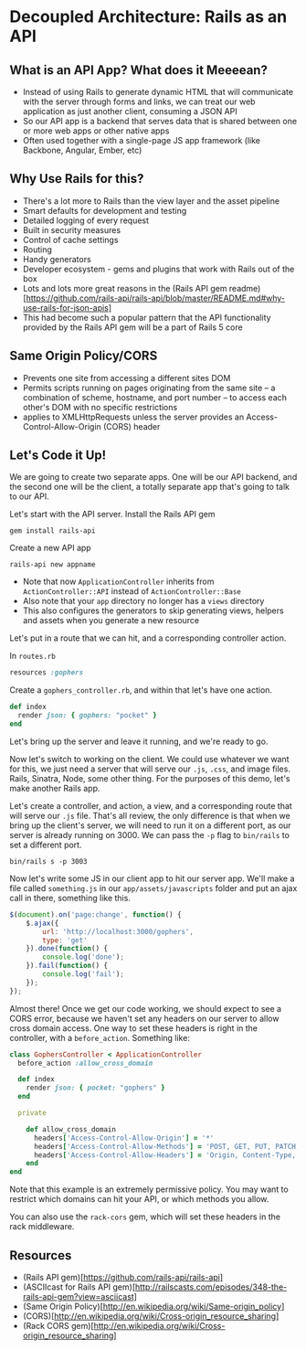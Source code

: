 # Decoupled Architecture: Rails as an API

## What is an API App?  What does it Meeeean?

- Instead of using Rails to generate dynamic HTML that will communicate with the server through forms and links, we can treat our web application as just another client, consuming a JSON API
- So our API app is a backend that serves data that is shared between one or more web apps or other native apps
- Often used together with a single-page JS app framework (like Backbone, Angular, Ember, etc)

## Why Use Rails for this?

- There's a lot more to Rails than the view layer and the asset pipeline
- Smart defaults for development and testing
- Detailed logging of every request
- Built in security measures
- Control of cache settings
- Routing
- Handy generators
- Developer ecosystem - gems and plugins that work with Rails out of the box
- Lots and lots more great reasons in the (Rails API gem readme)[https://github.com/rails-api/rails-api/blob/master/README.md#why-use-rails-for-json-apis]
- This had become such a popular pattern that the API functionality provided by the Rails API gem will be a part of Rails 5 core

## Same Origin Policy/CORS

- Prevents one site from accessing a different sites DOM
- Permits scripts running on pages originating from the same site – a combination of scheme, hostname, and port number – to access each other's DOM with no specific restrictions
- applies to XMLHttpRequests unless the server provides an Access-Control-Allow-Origin (CORS) header

## Let's Code it Up!

We are going to create two separate apps.  One will be our API backend, and the second one will be the client, a totally separate app that's going to talk to our API.  

Let's start with the API server.  Install the Rails API gem
```
gem install rails-api
```

Create a new API app
```
rails-api new appname
```

- Note that now `ApplicationController` inherits from `ActionController::API` instead of `ActionController::Base`
- Also note that your `app` directory no longer has a `views` directory
- This also configures the generators to skip generating views, helpers and assets when you generate a new resource

Let's put in a route that we can hit, and a corresponding controller action.

In `routes.rb`

```ruby
resources :gophers
```

Create a `gophers_controller.rb`, and within that let's have one action.

```ruby
def index
  render json: { gophers: "pocket" }
end
```

Let's bring up the server and leave it running, and we're ready to go.

Now let's switch to working on the client.  We could use whatever we want for this, we just need a server that will serve our `.js`, `.css`, and image files.  Rails, Sinatra, Node, some other thing.  For the purposes of this demo, let's make another Rails app.

Let's create a controller, and action, a view, and a corresponding route that will serve our `.js` file.   That's all review, the only difference is that when we bring up the client's server, we will need to run it on a different port, as our server is already running on 3000.  We can pass the `-p` flag to `bin/rails` to set a different port.

`bin/rails s -p 3003`

Now let's write some JS in our client app to hit our server app.  We'll make a file called `something.js` in our `app/assets/javascripts` folder and put an ajax call in there, something like this.

```javascript
$(document).on('page:change', function() {
    $.ajax({
        url: 'http://localhost:3000/gophers',
        type: 'get'
    }).done(function() {
        console.log('done');
    }).fail(function() {
        console.log('fail');
    });
});
```

Almost there!  Once we get our code working, we should expect to see a CORS error, because we haven't set any headers on our server to allow cross domain access.  One way to set these headers is right in the controller, with a `before_action`.  Something like:

```ruby
class GophersController < ApplicationController
  before_action :allow_cross_domain

  def index
    render json: { pocket: "gophers" }
  end

  private

    def allow_cross_domain
      headers['Access-Control-Allow-Origin'] = '*'
      headers['Access-Control-Allow-Methods'] = 'POST, GET, PUT, PATCH, DELETE, OPTIONS'
      headers['Access-Control-Allow-Headers'] = 'Origin, Content-Type, Accept, Authorization, Token'
    end
end
```

Note that this example is an extremely permissive policy.  You may want to restrict which domains can hit your API, or which methods you allow.

You can also use the `rack-cors` gem, which will set these headers in the rack middleware.

## Resources
- (Rails API gem)[https://github.com/rails-api/rails-api]
- (ASCIIcast for Rails API gem)[http://railscasts.com/episodes/348-the-rails-api-gem?view=asciicast]
- (Same Origin Policy)[http://en.wikipedia.org/wiki/Same-origin_policy]
- (CORS)[http://en.wikipedia.org/wiki/Cross-origin_resource_sharing]
- (Rack CORS gem)[http://en.wikipedia.org/wiki/Cross-origin_resource_sharing]
